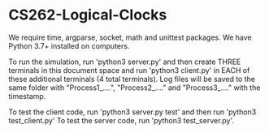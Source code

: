 # CS262-Logical-Clocks

We require time, argparse, socket, math and unittest packages. We have Python 3.7+ installed on computers.

To run the simulation, run 'python3 server.py' and then create THREE terminals in this document
space and run 'python3 client.py' in EACH of these additional terminals (4 total terminals). Log files
will be saved to the same folder with "Process1_....", "Process2_...." and "Process3_...." with the 
timestamp. 

To test the client code,  run 'python3 server.py test' and then run 'python3 test_client.py'
To test the server code, run 'python3 test_server.py'.

